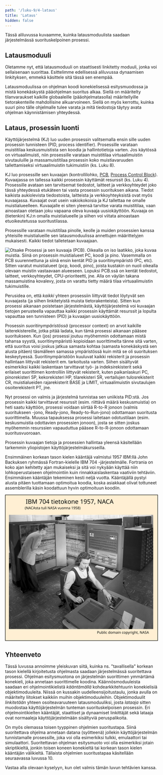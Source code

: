 ```yaml
---
path: '/luku-9/4-lataus'
title: 'Lataus'
hidden: false
---
```


<div>
<lead>Tässä aliluvussa kuvaamme, kuinka latausmoduulista saadaan järjestelmässä suorituskelpoinen prosessi. 
</lead>
</div>

## Latausmoduuli
Oletamme nyt, että latausmoduuli on staattisesti linkitetty moduuli, jonka voi sellaisenaan suorittaa. Esittelimme edellisessä aliluvussa dynaamisen linkityksen, emmekä käsittele sitä tässä sen enempää. 

Latausmoduulissa on ohjelman koodi konekielisessä esitysmuodossa ja mistä konekäskystä pääohjelman suoritus alkaa. Siellä on määritelty tilanvaraukset kaikille globaaleille (pääohjelmatasolla) määritellyille tietorakenteille mahdollisine alkuarvoineen. Siellä on myös kerrottu, kuinka suuri pino tälle ohjelmalle tulee varata ja mitä tiedostoja täytyy avata ohjelman käynnistämisen yhteydessä. 

## Lataus, prosessin luonti
Käyttöjärjestelmä (KJ) luo uuden prosessin valitsemalla ensin sille uuden prosessin tunnisteen (PID, process identifier). Prosessille varataan muistitilaa keskusmuistista sen koodia ja hallintotietoja varten. Jos käytössä on virtuaalimuisti, niin prosessille varataan muistitilaa virtuaalimuistin sivutauluille ja massamuistitilaa prosessin koko muistiavaruuden tallettamiseksi virtuaalimuistin tukimuistiin (ks. Luku 8).

KJ luo prosessille sen kuvaajan (kontrollilohko, [PCB](https://en.wikipedia.org/wiki/Process_control_block), [Process Control Block](https://en.wikipedia.org/wiki/Process_control_block)). Kuvaajassa on tallessa kaikki prosessin käyttämät resurssit (ks. Luku 4). Prosessille avataan sen tarvitsemat tiedostot, laitteet ja verkkoyhteydet joko tässä yhteydessä etukäteen tai vasta prosessin suorituksen aikana. Tiedot kaikista aukiolevista tiedostoista, laitteista ja verkkoyhteyksistä ovat myös kuvaajassa. Kuvaajat ovat usein vakiokokoisia ja KJ tallettaa ne omalle muistialueelleen. Kuvaajalle ei siten yleensä tarvitse varata muistitilaa, vaan ainoastaan otetaan joku vapaana oleva kuvaaja uusiokäyttöön. Kuvaaja on (tietenkin) KJ:n omalla muistialueelle ja siihen voi viitata ainoastaan etuoikeutetussa suoritustilassa.

Prosessille varataan muistitilaa pinolle, keolle ja muiden prosessien kanssa yhteisille muistialueille sen latausmoduulissa annettujen määrittelyjen mukaisesti. Kaikki tiedot talletetaan kuvaajaan. 

<!-- kuva: ch-9-4-prosessi-pcb  -->
![Otsake Prosessi ja sen kuvaaja (PCB). Oikealla on iso laatikko, joka kuvaa muistia. Siinä on prosessin muistialueet PC, koodi ja pino. Vasemmalla on PCB suurennettuna ja siinä ensin kentät PID ja suoritinympäristö (PC, etc). Sitten varatut muistialueet (pcp, koodi, pino), joista kustakin on nuoli oikealla olevaan muistin vastaavaan alueeseen. Lopuksi PCB.ssä on kentät tiedostot, laitteet, verkkoyhteydet, CPU-prioriteetti, jne.  Alla on väylän takana massamuistina kovalevy, josta on varattu tietty määrä tilaa virtuaalimuistin tukimuistille.](./ch-9-4-prosessi-pcb.svg)
<div>
<illustrations motive="ch-9-4-prosessi-pcb"></illustrations>
</div>

Perusidea on, että _kaikki_ yhteen prosessiin liittyvät tiedot löytyvät sen kuvaajasta (ja siihen linkitetyistä muista tietorakenteista). Sitten kun prosessi aikanaan poistetaan järjestelmästä, käyttöjärjestelmä voi kuvaajan tietojen perusteella vapauttaa kaikki prosessin käyttämät resurssit ja lopulta vapauttaa sen tunnisteen (PID) ja kuvaajan uusiokäyttöön.

Prosessin _suoritinympäristössä_ (processor context) on arvot kaikille laiterekistereille, jotka pitää ladata, kun tämä prosessi aikanaan pääsee suoritukseen. Kun (jos) prosessi joutuu myöhemmin odottamaan mistä tahansa syystä, suoritinympäristö kopioidaan suorittimelta tänne sitä varten, että suoritus voisi joskus jatkua samasta kohtaa (samasta konekäskystä sen alusta pitäen) täsmälleen samassa ympäristössä kuin mitä se oli suorituksen keskeytyessä. Suoritinympäristöön kuuluvat kaikki rekisterit ja prosessin hallintaan liittyvät rekisterit em. tarkoitusta varten. Siihen sisältyvät esimerkiksi kaikki laskentaan tarvittavat työ- ja indeksirekisterit sekä erilaiset suorittimen kontrolliin liittyvät rekisterit, kuten paikanlaskuri PC, pinorekisteri SP, kekorekisteri HP, tilarekisteri SR, vertailujen tulosrekisterit CR, muistialueiden rajarekisterit BASE ja LIMIT, virtuaalimuistin sivutaulujen osoiterekisterit PT, jne.

Nyt prosessi on valmis ja järjestelmä tunnistaa sen uniikista PID:stä. Jos prosessin kaikki tarvittavat resurssit (esim. riittävä määrä keskusmuistia) on heti saatu käyttöön, prosessi voidaan siirtää R-to-R jonoon (valmis suoritukseen -jono, Ready-jono, Ready-to-Run-jono) odottamaan suoritusta suorittimella. Muussa tapauksessa prosessi laitetaan odotustilaan (esim. keskusmuistia odottavien prosessien jonoon), josta se sitten joskus myöhemmin resurssien vapauduttua pääsee R-to-R-jonoon odottamaan suoritusvuoroaan.

Prosessin kuvaajan tietoja ja prosessien hallintaa yleensä käsitellään tarkemmin yliopistojen käyttöjärjestelmäkursseilla.

<!--  quizit 9.4.???  -->
<div><quiz id="98478074-7943-4b62-a2f3-c94c6fd5b260"></quiz></div>

<text-box variant="example" name="Historiaa: Ensimmäinen korkean tason kielen kääntäjä">
Ensimmäinen korkean tason kielen kääntäjä valmistui 1957 IBM:llä John Backuksen ryhmässä Fortran-kielelle IBM 704 -järjestelmälle. Fortrania on koko ajan kehitetty ajan mukaiseksi ja sitä voi nykyään käyttää niin lohkoperustaiseen ohjelmointiin kuin rinnakkaislaskentaa vaativiin tehtäviin. Ensimmäisen kääntäjän tekeminen kesti neljä vuotta. Kääntäjällä pystyi alusta pitäen tuottamaan optimoitua koodia, koska asiakkaat olivat tottuneet assemblerilla käsin koodattuun hyvin optimoituun koodiin.

![IBM 704 NACAn konesalissa 1957. NACA oli NASAn edeltäjä ja siitä tuli NASA 1958. Edessä on naispuolinen operaattori syöttämässä ohjelmaa reikäkortinlukijaan ja takana on miespuolinen insinööri tutkailemassa usean metrin mittaista ja puolitoista metriä korkeaa tietokonetta, josta etupaneelit on poistettu. Tietokoneen sisäinen langoitus on näkyvillä ja oikealla puolella on suuri noin 1m x 1m ohjauspaneeli.](./ch-9-4-ibm-704.svg)
<div>
<illustrations motive="ch-9-4-ibm-704"></illustrations>
</div>

</text-box>

## Yhteenveto
Tässä luvussa annoimme yleiskuvan siitä, kuinka ns. "tavallisella" korkean tason kielellä kirjoitetusta ohjelmasta saadaan järjestelmässä suoritettava prosessi. Ohjelman esitysmuotona on järjestelmän suorittimen ymmärtämä konekieli, joka annetaan suorittimelle koodina. Käännösmoduuleista saadaan eri ohjelmointikielistä _kääntämällä_ kohdearkkitehtuurin konekielisiä objektimoduuleita. Niissä on kussakin uudelleensijoitustaulu, jonka avulla on määritelty liitokset kaikkiin muihin objektimoduuleihin. Objektimoduulit _linkitetään_ yhteen osoiteavaruuteen latausmoduuliksi, josta _lataaja_ sitten muodostaa käyttöjärjestelmän tunteman suorituskelpoisen prosessin. Eri ohjelmointikielten kääntäjät, staattiset ja dynaamiset linkittäjät sekä lataaja ovat normaaleja käyttöjärjestelmään sisältyviä peruspalikoita.

On myös olemassa toisen tyyppinen ohjelmien suoritustapa. Siinä suoritettava ohjelma annetaan datana (syötteenä) jollekin käyttöjärjestelmän tunnistamalle prosessille, joka voi olla esimerkiksi tulkki, emulaattori tai simulaattori. Suoritettavan ohjelman esitysmuoto voi olla esimerkiksi jotain skriptikieltä, jonkin toisen koneen konekieltä tai korkean tason kielen kääntäjän välikieltä. Tällaista ohjelmien suoritustapaa käsitellään seuraavassa luvussa 10.

Vastaa alla olevaan kyselyyn, kun olet valmis tämän luvun tehtävien kanssa.

<!-- ### summary quizit lukuun 9 ??? -->

<div><quiz id="9dadff01-7d90-4a1f-b3cc-d06ff6151d0a"></quiz></div>

